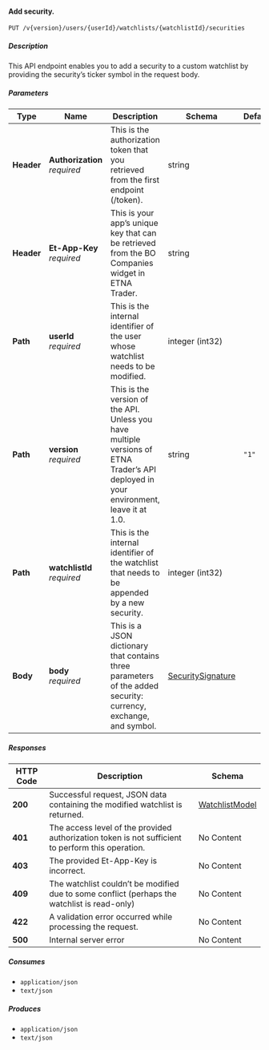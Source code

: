 
<a name="watchlists_addsecurtiy"></a>
#### Add security.
```
PUT /v{version}/users/{userId}/watchlists/{watchlistId}/securities
```


##### Description
This API endpoint enables you to add a security to a custom watchlist by providing the security’s ticker symbol in the request body.


##### Parameters

|Type|Name|Description|Schema|Default|
|---|---|---|---|---|
|**Header**|**Authorization**  <br>*required*|This is the authorization token that you retrieved from the first endpoint (/token).|string||
|**Header**|**Et-App-Key**  <br>*required*|This is your app’s unique key that can be retrieved from the BO Companies widget in ETNA Trader.|string||
|**Path**|**userId**  <br>*required*|This is the internal identifier of the user whose watchlist needs to be modified.|integer (int32)||
|**Path**|**version**  <br>*required*|This is the version of the API. Unless you have multiple versions of ETNA Trader’s API deployed in your environment, leave it at 1.0.|string|`"1"`|
|**Path**|**watchlistId**  <br>*required*|This is the internal identifier of the watchlist that needs to be appended by a new security.|integer (int32)||
|**Body**|**body**  <br>*required*|This is a JSON dictionary that contains three parameters of the added security: currency, exchange, and symbol.|[SecuritySignature](#securitysignature)||


##### Responses

|HTTP Code|Description|Schema|
|---|---|---|
|**200**|Successful request, JSON data containing the modified watchlist is returned.|[WatchlistModel](#watchlistmodel)|
|**401**|The access level of the provided authorization token is not sufficient to perform this operation.|No Content|
|**403**|The provided Et-App-Key is incorrect.|No Content|
|**409**|The watchlist couldn’t be modified due to some conflict (perhaps the watchlist is read-only)|No Content|
|**422**|A validation error occurred while processing the request.|No Content|
|**500**|Internal server error|No Content|


##### Consumes

* `application/json`
* `text/json`


##### Produces

* `application/json`
* `text/json`



